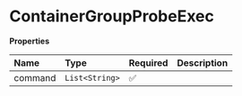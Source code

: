 # ContainerGroupProbeExec

**Properties**

| Name    | Type           | Required | Description |
| :------ | :------------- | :------- | :---------- |
| command | `List<String>` | ✅       |             |
